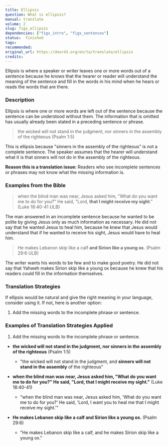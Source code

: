 ```yaml
---
title: Ellipsis
question: What is ellipsis?
manual: translate
volume: 2
slug: figs_ellipsis
dependencies: ["figs_intro", "figs_sentences"]
status:  finished
tags: 
recommended: 
original_url: https://door43.org/en/ta/translate/ellipsis
credits: 
---
```

Ellipsis is where a speaker or writer leaves one or more words out of a sentence because he knows that the hearer or reader will understand the meaning of the sentence and fill in the words in his mind when he hears or reads the words that are there.

### Description

Ellipsis is where one or more words are left out of the sentence because the sentence can be understood without them. The information that is omitted has usually already been stated in a preceding sentence or phrase.

>the wicked will not stand in the judgment, nor sinners in the assembly of the righteous (Psalm 1:5)

This is ellipsis because "sinners in the assembly of the righteous" is not a complete sentence. The speaker assumes that the hearer will understand what it is that sinners will not do in the assembly of the righteous.

**Reason this is a translation issue:** Readers who see incomplete sentences or phrases may not know what the missing information is.

### Examples from the Bible

>when the blind man was near, Jesus asked him, "What do you want me to do for you?" He said, "Lord, __that I might receive my sight__." (Luke 18:40-41 ULB)

The man answered in an incomplete sentence because he wanted to be polite by giving Jesus only as much information as necessary. He did not say that he wanted Jesus to heal him, because he knew that Jesus would understand that if he wanted to receive his sight, Jesus would have to heal him. 
>He makes Lebanon skip like a calf __and Sirion like a young ox__. (Psalm 29:6 ULB)

The writer wants his words to be few and to make good poetry. He did not say that Yahweh makes Sirion skip like a young ox because he knew that his readers could fill in the information themselves.

### Translation Strategies

If ellipsis would be natural and give the right meaning in your language, consider using it. If not, here is another option:

  1. Add the missing words to the incomplete phrase or sentence.

### Examples of Translation Strategies Applied

1. Add the missing words to the incomplete phrase or sentence.

  * **the wicked will not stand in the judgment, nor __sinners in the assembly__ of the righteous** (Psalm 1:5)
      * "the wicked will not stand in the judgment, and __sinners will not stand in the assembly__ of the righteous"

  * **when the blind man was near, Jesus asked him, "What do you want me to do for you?" He said, "Lord, __that I might receive my sight__."** (Luke 18:40-41)
      * "when the blind man was near, Jesus asked him, 'What do you want me to do for you?' He said, 'Lord, I want you to heal me that I might receive my sight.'"

  * **He makes Lebanon skip like a calf __and Sirion like a young ox__.** (Psalm 29:6)
      * "He makes Lebanon skip like a calf, and he makes Sirion skip like a young ox."


